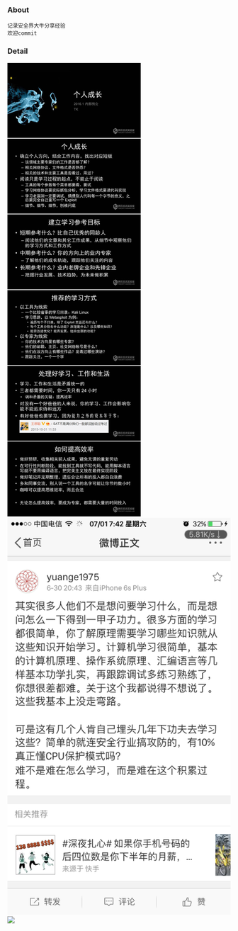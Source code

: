 ### About

```
记录安全界大牛分享经验 
欢迎commit
```


### Detail

<img src="https://raw.githubusercontent.com/3xp10it/xlearn/master/tk%E6%95%99%E4%B8%BB.jpg">
<img src="https://raw.githubusercontent.com/3xp10it/xlearn/master/yuange.png">
<img src="https://raw.githubusercontent.com/3xp10it/xlearn/master/%E7%8C%AA%E7%8C%AA%E4%BE%A0%E7%9A%84%E7%99%BD%E5%B8%BD%E5%AD%A6%E4%B9%A0%E8%B7%AF%E7%BA%BF.png">

